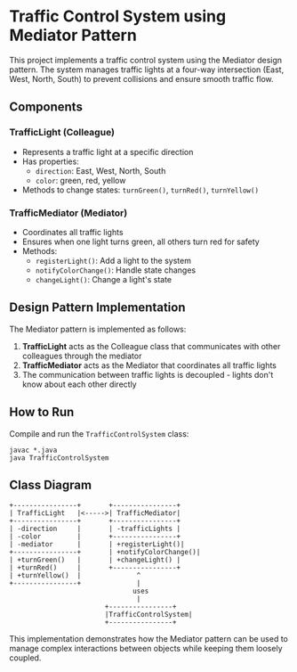 # Traffic Control System using Mediator Pattern

This project implements a traffic control system using the Mediator design pattern. The system manages traffic lights at a four-way intersection (East, West, North, South) to prevent collisions and ensure smooth traffic flow.

## Components

### TrafficLight (Colleague)
- Represents a traffic light at a specific direction
- Has properties:
  - `direction`: East, West, North, South
  - `color`: green, red, yellow
- Methods to change states: `turnGreen()`, `turnRed()`, `turnYellow()`

### TrafficMediator (Mediator)
- Coordinates all traffic lights
- Ensures when one light turns green, all others turn red for safety
- Methods:
  - `registerLight()`: Add a light to the system
  - `notifyColorChange()`: Handle state changes
  - `changeLight()`: Change a light's state

## Design Pattern Implementation

The Mediator pattern is implemented as follows:

1. **TrafficLight** acts as the Colleague class that communicates with other colleagues through the mediator
2. **TrafficMediator** acts as the Mediator that coordinates all traffic lights
3. The communication between traffic lights is decoupled - lights don't know about each other directly

## How to Run

Compile and run the `TrafficControlSystem` class:

```
javac *.java
java TrafficControlSystem
```

## Class Diagram

```
+----------------+       +----------------+
| TrafficLight   |<----->| TrafficMediator|
+----------------+       +----------------+
| -direction     |       | -trafficLights |
| -color         |       +----------------+
| -mediator      |       | +registerLight()|
+----------------+       | +notifyColorChange()|
| +turnGreen()   |       | +changeLight() |
| +turnRed()     |       +----------------+
| +turnYellow()  |              ^
+----------------+              |
                               uses
                                |
                        +----------------+
                        |TrafficControlSystem|
                        +----------------+
```

This implementation demonstrates how the Mediator pattern can be used to manage complex interactions between objects while keeping them loosely coupled.
